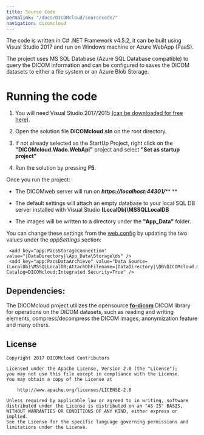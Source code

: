 ```yaml
---
title: Source Code
permalink: "/docs/DICOMcloud/sourcecode/"
navigation: dicomcloud
---
```


The code is written in C# .NET Framework v4.5.2, it can be built using Visual Studio 2017 and run on Windows machine or Azure WebApp (PaaS).

The project uses MS SQL Database (Azure SQL Database compatible) to query the DICOM information and can be configured to saves the DICOM datasets to either a file system or an Azure Blob Storage.

# Running the code

1. You will need Visual Studio 2017/2015 [(can be downloaded for free here)](https://www.visualstudio.com/). 

2.  Open the solution file **DICOMcloud.sln** on the root directory. 

3. If not already selected as the StartUp Project, right click on the **"DICOMcloud.Wado.WebApi"** project and select **"Set as startup project"** 

4. Run the solution by pressing **F5**.

Once you run the project:

* The DICOMweb server will run on ***https://localhost:44301/***** **

* The default settings will attach an empty database to your local SQL DB server installed with Visual Studio **(LocalDb)\\MSSQLLocalDB** 

* The images will be written to a directory under the **"App_Data"** folder.

You can change these settings from the [web.config](https://github.com/DICOMcloud/DICOMcloud/blob/master/DICOMcloud.Wado.WebApi/Web.config) by updating the two values under the *appSettings* section:

     <add key="app:PacsStorageConnection" value="|DataDirectory|\App_Data\Storage\ds" />
     <add key="app:PacsDataArchieve" value="Data Source=(LocalDb)\MSSQLLocalDB;AttachDbFilename=|DataDirectory|\DB\DICOMcloud.mdf;Initial Catalog=DICOMcloud;Integrated Security=True" />  

## Dependencies:

The DICOMcloud project utilizes the opensource **[fo-dicom](https://github.com/fo-dicom/fo-dicom)** DICOM library for operations on the DICOM datasets, such as reading and writing elements, compress/decompress the DICOM images, anonymization feature and many others.

## License

    Copyright 2017 DICOMcloud Contributors
    
    Licensed under the Apache License, Version 2.0 (the "License"); 
    you may not use this file except in compliance with the License.
    You may obtain a copy of the License at 
        
        http://www.apache.org/licenses/LICENSE-2.0
        
    Unless required by applicable law or agreed to in writing, software
    distributed under the License is distributed on an "AS IS" BASIS,
    WITHOUT WARRANTIES OR CONDITIONS OF ANY KIND, either express or implied.
    See the License for the specific language governing permissions and
    limitations under the License.
